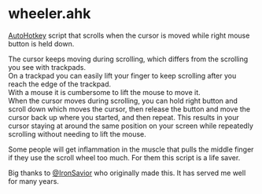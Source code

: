 # wheeler.ahk

[AutoHotkey](https://www.autohotkey.com/) script that scrolls when the cursor is moved while right mouse button is held down. 

The cursor keeps moving during scrolling, which differs from the scrolling you see with trackpads.  
On a trackpad you can easily lift your finger to keep scrolling after you reach the edge of the trackpad.  
With a mouse it is cumbersome to lift the mouse to move it.  
When the cursor moves during scrolling, you can hold right button and scroll down which moves the cursor, 
then release the button and move the cursor back up where you started, and then repeat. 
This results in your cursor staying at around the same position on your screen while repeatedly scrolling without needing to lift the mouse.

Some people will get inflammation in the muscle that pulls the middle finger if they use the scroll wheel too much. For them this script is a life saver. 

Big thanks to [@IronSavior](https://github.com/IronSavior) who originally made this. It has served me well for many years. 
